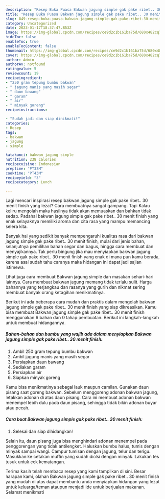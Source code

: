 ```yaml
---
description: "Resep Buka Puasa Bakwan jagung simple gak pake ribet.. 30 menit finish yang Enak Banget"
title: "Resep Buka Puasa Bakwan jagung simple gak pake ribet.. 30 menit finish yang Enak Banget"
slug: 849-resep-buka-puasa-bakwan-jagung-simple-gak-pake-ribet-30-menit-finish-yang-enak-banget
category: Uncategorized
date: 2023-01-17T18:37:47.853Z
image: https://img-global.cpcdn.com/recipes/ce9d2c1b161ba75d/680x482cq70/bakwan-jagung-simple-gak-pake-ribet-30-menit-finish-foto-resep-utama.jpg
hideToc: false
enableToc: true
enableTocContent: false
thumbnail: https://img-global.cpcdn.com/recipes/ce9d2c1b161ba75d/680x482cq70/bakwan-jagung-simple-gak-pake-ribet-30-menit-finish-foto-resep-utama.jpg
cover: https://img-global.cpcdn.com/recipes/ce9d2c1b161ba75d/680x482cq70/bakwan-jagung-simple-gak-pake-ribet-30-menit-finish-foto-resep-utama.jpg
author: Admin
authorAv: notfound
ratingvalue: 5
reviewcount: 19
recipeingredient:
- "250 gram tepung bumbu bakwan"
- " jagung manis yang masih segar"
- " daun bawang"
- " garam"
- " air"
- " minyak goreng"
recipeinstructions:

- "Sudah jadi dan siap dinikmati!"
categories:
- Resep
tags:
- bakwan
- jagung
- simple

katakunci: bakwan jagung simple 
nutrition: 238 calories
recipecuisine: Indonesian
preptime: "PT33M"
cooktime: "PT43M"
recipeyield: "3"
recipecategory: Lunch

---
```



Lagi mencari inspirasi resep bakwan jagung simple gak pake ribet.. 30 menit finish yang lezat? Cara membuatnya sangat gampang. Tapi Kalau keliru mengolah maka hasilnya tidak akan memuaskan dan bahkan tidak sedap. Padahal bakwan jagung simple gak pake ribet.. 30 menit finish yang enak selayaknya memiliki aroma dan cita rasa yang mampu memancing selera kita.


Banyak hal yang sedikit banyak mempengaruhi kualitas rasa dari bakwan jagung simple gak pake ribet.. 30 menit finish, mulai dari jenis bahan, selanjutnya pemilihan bahan segar dan bagus, hingga cara membuat dan menyajikannya. Tak perlu bingung jika mau menyiapkan bakwan jagung simple gak pake ribet.. 30 menit finish yang enak di mana pun kamu berada, karena asal sudah tahu caranya maka hidangan ini dapat jadi sajian istimewa.

Lihat juga cara membuat Bakwan jagung simple dan masakan sehari-hari lainnya. Cara membuat bakwan jagung memang tidak terlalu sulit. Harga bahannya yang terjangkau dan rasanya yang gurih dan nikmat sering membuat banyak orang ketagihan menikmatinya.


Berikut ini ada beberapa cara mudah dan praktis dalam mengolah bakwan jagung simple gak pake ribet.. 30 menit finish yang siap dikreasikan. Kamu bisa membuat Bakwan jagung simple gak pake ribet.. 30 menit finish menggunakan 6 bahan dan 0 tahap pembuatan. Berikut ini langkah-langkah untuk membuat hidangannya.

<!--inarticleads1-->

##### Bahan-bahan dan bumbu yang wajib ada dalam menyiapkan Bakwan jagung simple gak pake ribet.. 30 menit finish:

1. Ambil 250 gram tepung bumbu bakwan
1. Ambil  jagung manis yang masih segar
1. Persiapkan  daun bawang
1. Sediakan  garam
1. Persiapkan  air
1. Siapkan  minyak goreng


Kamu bisa menikmatinya sebagai lauk maupun camilan. Gunakan daun pisang saat goreng bakwan. Sebelum menggoreng adonan bakwan jagung, letakkan adonan di atas daun pisang. Cara ini membuat adonan bakwan menempel lebih dulu pada daun pisang, sehingga tidak bikin adonan buyar atau pecah. 

<!--inarticleads2-->

##### Cara buat Bakwan jagung simple gak pake ribet.. 30 menit finish:


1. Selesai dan siap dihidangkan!

Selain itu, daun pisang juga bisa menghindari adonan menempel pada penggorengan yang tidak antilengket. Haluskan bumbu halus, tumis dengan minyak sampai wangi. Campur tumisan dengan jagung, telur dan terigu. Masukkan ke cetakan muffin yang sudah diolsi dengan minyak. Lakukan tes tusuk untuk cek kematangan. 

Terima kasih telah membaca resep yang kami tampilkan di sini. Besar harapan kami, olahan Bakwan jagung simple gak pake ribet.. 30 menit finish yang mudah di atas dapat membantu anda menyiapkan hidangan yang lezat untuk keluarga/teman ataupun menjadi ide untuk berjualan makanan. Selamat menikmati
